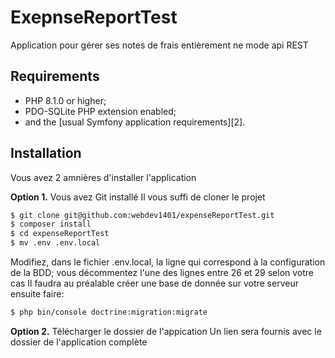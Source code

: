 ExepnseReportTest
========================

Application pour gérer ses notes de frais entièrement ne mode api REST

Requirements
------------

  * PHP 8.1.0 or higher;
  * PDO-SQLite PHP extension enabled;
  * and the [usual Symfony application requirements][2].

Installation
------------

Vous avez 2 amnières d'installer l'application

**Option 1.** Vous avez Git installé
Il vous suffi de cloner le projet

```bash
$ git clone git@github.com:webdev1401/expenseReportTest.git
$ composer install
$ cd expenseReportTest
$ mv .env .env.local
```
Modifiez, dans le fichier .env.local, la ligne qui correspond à la configuration de la BDD; vous décommentez l'une des lignes entre 26 et 29 selon votre cas
Il faudra au préalable créer une base de donnée sur votre serveur
ensuite faire:

```bash
$ php bin/console doctrine:migration:migrate
```

**Option 2.** Télécharger le dossier de l'appication
Un lien sera fournis avec le dossier de l'application complète
